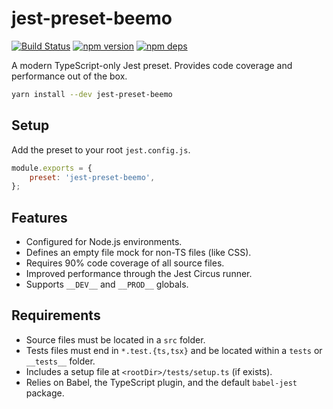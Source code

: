 # jest-preset-beemo

[![Build Status](https://github.com/beemojs/dev/workflows/Build/badge.svg)](https://github.com/beemojs/dev/actions?query=branch%3Amaster)
[![npm version](https://badge.fury.io/js/jest-preset-beemo.svg)](https://www.npmjs.com/package/jest-preset-beemo)
[![npm deps](https://david-dm.org/beemojs/dev.svg?path=packages/babel-preset)](https://www.npmjs.com/package/jest-preset-beemo)

A modern TypeScript-only Jest preset. Provides code coverage and performance out of the box.

```bash
yarn install --dev jest-preset-beemo
```

## Setup

Add the preset to your root `jest.config.js`.

```js
module.exports = {
	preset: 'jest-preset-beemo',
};
```

## Features

- Configured for Node.js environments.
- Defines an empty file mock for non-TS files (like CSS).
- Requires 90% code coverage of all source files.
- Improved performance through the Jest Circus runner.
- Supports `__DEV__` and `__PROD__` globals.

## Requirements

- Source files must be located in a `src` folder.
- Tests files must end in `*.test.{ts,tsx}` and be located within a `tests` or `__tests__` folder.
- Includes a setup file at `<rootDir>/tests/setup.ts` (if exists).
- Relies on Babel, the TypeScript plugin, and the default `babel-jest` package.
